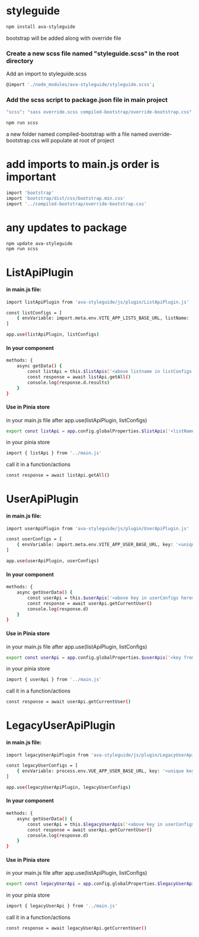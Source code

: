 # styleguide
```sh
npm install ava-styleguide
```
bootstrap will be added along with override file

### Create a new scss file named "styleguide.scss" in the root directory
Add an import to styleguide.scss
```sh
@import './node_modules/ava-styleguide/styleguide.scss';
```

### Add the scss script to package.json file in main project
```sh
"scss": "sass override.scss compiled-bootstrap/override-bootstrap.css"
```
```sh
npm run scss
```
a new folder named compiled-bootstrap with a file named override-bootstrap.css will populate at root of project
# add imports to main.js order is important
```sh
import 'bootstrap'
import 'bootstrap/dist/css/bootstrap.min.css'
import '../compiled-bootstrap/override-bootstrap.css'
```

# any updates to package
```sh
npm update ava-styleguide
npm run scss
```

# ListApiPlugin 
#### in main.js file:
```sh
import listApiPlugin from 'ava-styleguide/js/plugin/ListApiPlugin.js'
```
```sh
const listConfigs = [
	{ envVariable: import.meta.env.VITE_APP_LISTS_BASE_URL, listName: '<list name here>'}
]
```
```sh
app.use(listApiPlugin, listConfigs)
```
#### In your component
```sh
methods: {
	async getData() {
		const listApi = this.$listApis['<above listname in listConfigs here>']
		const response = await listApi.getAll()
		console.log(response.d.results)
	}
}
```
#### Use in Pinia store
in your main.js file after app.use(listApiPlugin, listConfigs)
```sh
export const listApi = app.config.globalProperties.$listApis['<listName from listConfigs>']
```
in your pinia store
```sh
import { listApi } from '../main.js'
```
call it in a function/actions
```sh
const response = await listApi.getAll()
```
# UserApiPlugin 
#### in main.js file:
```sh
import userApiPlugin from 'ava-styleguide/js/plugin/UserApiPlugin.js'
```
```sh
const userConfigs = [
	{ envVariable: import.meta.env.VITE_APP_USER_BASE_URL, key: '<unique key name here>'}
]
```
```sh
app.use(userApiPlugin, userConfigs)
```
#### In your component
```sh
methods: {
	async getUserData() {
		const userApi = this.$userApis['<above key in userConfigs here>']
		const response = await userApi.getCurrentUser()
		console.log(response.d)
	}
}
```
#### Use in Pinia store
in your main.js file after app.use(listApiPlugin, listConfigs)
```sh
export const userApi = app.config.globalProperties.$userApis['<key from userConfigs>']
```
in your pinia store
```sh
import { userApi } from '../main.js'
```
call it in a function/actions
```sh
const response = await userApi.getCurrentUser()
```
# LegacyUserApiPlugin 
#### in main.js file:
```sh
import legacyUserApiPlugin from 'ava-styleguide/js/plugin/LegacyUserApiPlugin.js'
```
```sh
const legacyUserConfigs = [
	{ envVariable: process.env.VUE_APP_USER_BASE_URL, key: '<unique key name here>'}
]
```
```sh
app.use(legacyUserApiPlugin, legacyUserConfigs)
```
#### In your component
```sh
methods: {
	async getUserData() {
		const userApi = this.$legacyUserApis['<above key in userConfigs here>']
		const response = await userApi.getCurrentUser()
		console.log(response.d)
	}
}
```
#### Use in Pinia store
in your main.js file after app.use(listApiPlugin, listConfigs)
```sh
export const legacyUserApi = app.config.globalProperties.$legacyUserApis['<key from legacyUserConfigs>']
```
in your pinia store
```sh
import { legacyUserApi } from '../main.js'
```
call it in a function/actions
```sh
const response = await legacyUserApi.getCurrentUser()
```

